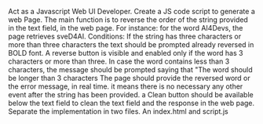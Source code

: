 Act as a Javascript Web UI Developer. Create a JS code script to generate a web Page.
The main function is  to reverse the order of the string  provided in the text field, in the web page.
For instance: for the word AI4Devs, the page retrieves sveD4AI.
Conditions:
If the string has three characters or more than three characters the text should be prompted already reversed in BOLD font.
A reverse button is visible and enabled only if the word has 3 characters or more than three.
In case the word contains less than 3 characters, the message should be prompted saying that "The word should be longer than 3 characters
The page should provide the reversed word or the error message, in real time. it means there is no necessary any other event after the string has been provided.
a Clean button should be available below the text field to clean the text field and the response in the web page.
Separate the implementation in two files. An index.html and script.js

